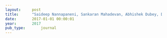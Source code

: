 ```yaml
---
layout:     post
title:      "Saideep Nannapaneni, Sankaran Mahadevan, Abhishek Dubey, David Lechevalier, Anantha Narayanan, and Sudarsan Rachuri. Automated uncertainty quantification through information fusion in manufacturing processes. Journal of Sustainable and Smart Manufacturing Systems, 2017."
date:       2017-01-01 00:00:01
year:       2017
pub_type:       journal
---
```

